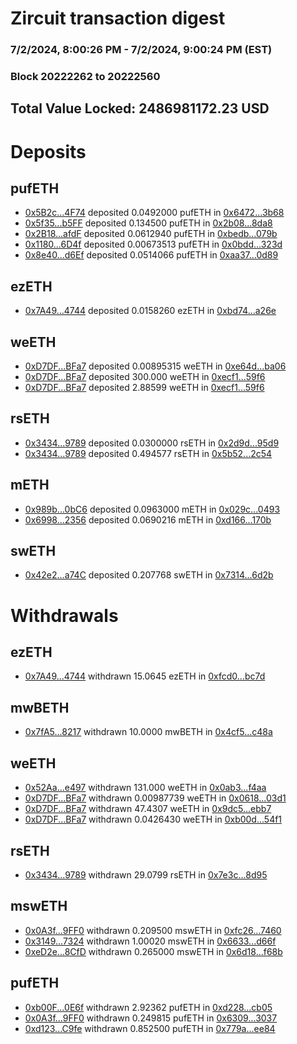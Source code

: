 # Zircuit transaction digest
### 7/2/2024, 8:00:26 PM - 7/2/2024, 9:00:24 PM (EST)
### Block 20222262 to 20222560

## Total Value Locked: 2486981172.23 USD

# Deposits
## pufETH
- [0x5B2c...4F74](https://etherscan.io/address/0x5B2ce2fEe46D7fb067259EbC2bE3d21da72B4F74) deposited 0.0492000 pufETH in [0x6472...3b68](https://etherscan.io/tx/0x5B2ce2fEe46D7fb067259EbC2bE3d21da72B4F74)
- [0x5f35...b5FF](https://etherscan.io/address/0x5f35531d861C0432211066716F939f97aC3Fb5FF) deposited 0.134500 pufETH in [0x2b08...8da8](https://etherscan.io/tx/0x5f35531d861C0432211066716F939f97aC3Fb5FF)
- [0x2B18...afdF](https://etherscan.io/address/0x2B18acdc7e0Ee396Ca0857170Eec206A9e13afdF) deposited 0.0612940 pufETH in [0xbedb...079b](https://etherscan.io/tx/0x2B18acdc7e0Ee396Ca0857170Eec206A9e13afdF)
- [0x1180...6D4f](https://etherscan.io/address/0x1180CCc790F079AEf7Fe748d5a1107C760286D4f) deposited 0.00673513 pufETH in [0x0bdd...323d](https://etherscan.io/tx/0x1180CCc790F079AEf7Fe748d5a1107C760286D4f)
- [0x8e40...d6Ef](https://etherscan.io/address/0x8e400278A5920E30105aa5DfDecD96dfB750d6Ef) deposited 0.0514066 pufETH in [0xaa37...0d89](https://etherscan.io/tx/0x8e400278A5920E30105aa5DfDecD96dfB750d6Ef)
## ezETH
- [0x7A49...4744](https://etherscan.io/address/0x7A493Be5c2ce014cD049Bf178a1ac0Db1B434744) deposited 0.0158260 ezETH in [0xbd74...a26e](https://etherscan.io/tx/0x7A493Be5c2ce014cD049Bf178a1ac0Db1B434744)
## weETH
- [0xD7DF...BFa7](https://etherscan.io/address/0xD7DF7E085214743530afF339aFC420c7c720BFa7) deposited 0.00895315 weETH in [0xe64d...ba06](https://etherscan.io/tx/0xD7DF7E085214743530afF339aFC420c7c720BFa7)
- [0xD7DF...BFa7](https://etherscan.io/address/0xD7DF7E085214743530afF339aFC420c7c720BFa7) deposited 300.000 weETH in [0xecf1...59f6](https://etherscan.io/tx/0xD7DF7E085214743530afF339aFC420c7c720BFa7)
- [0xD7DF...BFa7](https://etherscan.io/address/0xD7DF7E085214743530afF339aFC420c7c720BFa7) deposited 2.88599 weETH in [0xecf1...59f6](https://etherscan.io/tx/0xD7DF7E085214743530afF339aFC420c7c720BFa7)
## rsETH
- [0x3434...9789](https://etherscan.io/address/0x34349c5569e7B846c3558961552D2202760A9789) deposited 0.0300000 rsETH in [0x2d9d...95d9](https://etherscan.io/tx/0x34349c5569e7B846c3558961552D2202760A9789)
- [0x3434...9789](https://etherscan.io/address/0x34349c5569e7B846c3558961552D2202760A9789) deposited 0.494577 rsETH in [0x5b52...2c54](https://etherscan.io/tx/0x34349c5569e7B846c3558961552D2202760A9789)
## mETH
- [0x989b...0bC6](https://etherscan.io/address/0x989b56CB4EECBb76D3700A18ca73865dba060bC6) deposited 0.0963000 mETH in [0x029c...0493](https://etherscan.io/tx/0x989b56CB4EECBb76D3700A18ca73865dba060bC6)
- [0x6998...2356](https://etherscan.io/address/0x6998F0f13A298612fef994D43B85aDF4E6Df2356) deposited 0.0690216 mETH in [0xd166...170b](https://etherscan.io/tx/0x6998F0f13A298612fef994D43B85aDF4E6Df2356)
## swETH
- [0x42e2...a74C](https://etherscan.io/address/0x42e209D142789Ec87859A9B1Af93D5B04Eb6a74C) deposited 0.207768 swETH in [0x7314...6d2b](https://etherscan.io/tx/0x42e209D142789Ec87859A9B1Af93D5B04Eb6a74C)
# Withdrawals
## ezETH
- [0x7A49...4744](https://etherscan.io/address/0x7A493Be5c2ce014cD049Bf178a1ac0Db1B434744) withdrawn 15.0645 ezETH in [0xfcd0...bc7d](https://etherscan.io/tx/0x7A493Be5c2ce014cD049Bf178a1ac0Db1B434744)
## mwBETH
- [0x7fA5...8217](https://etherscan.io/address/0x7fA514EC0E1130B63093a28BBde50e6180D88217) withdrawn 10.0000 mwBETH in [0x4cf5...c48a](https://etherscan.io/tx/0x7fA514EC0E1130B63093a28BBde50e6180D88217)
## weETH
- [0x52Aa...e497](https://etherscan.io/address/0x52Aa899454998Be5b000Ad077a46Bbe360F4e497) withdrawn 131.000 weETH in [0x0ab3...f4aa](https://etherscan.io/tx/0x52Aa899454998Be5b000Ad077a46Bbe360F4e497)
- [0xD7DF...BFa7](https://etherscan.io/address/0xD7DF7E085214743530afF339aFC420c7c720BFa7) withdrawn 0.00987739 weETH in [0x0618...03d1](https://etherscan.io/tx/0xD7DF7E085214743530afF339aFC420c7c720BFa7)
- [0xD7DF...BFa7](https://etherscan.io/address/0xD7DF7E085214743530afF339aFC420c7c720BFa7) withdrawn 47.4307 weETH in [0x9dc5...ebb7](https://etherscan.io/tx/0xD7DF7E085214743530afF339aFC420c7c720BFa7)
- [0xD7DF...BFa7](https://etherscan.io/address/0xD7DF7E085214743530afF339aFC420c7c720BFa7) withdrawn 0.0426430 weETH in [0xb00d...54f1](https://etherscan.io/tx/0xD7DF7E085214743530afF339aFC420c7c720BFa7)
## rsETH
- [0x3434...9789](https://etherscan.io/address/0x34349c5569e7B846c3558961552D2202760A9789) withdrawn 29.0799 rsETH in [0x7e3c...8d95](https://etherscan.io/tx/0x34349c5569e7B846c3558961552D2202760A9789)
## mswETH
- [0x0A3f...9FF0](https://etherscan.io/address/0x0A3f4aBCe67AA283bB64668230a7390c7DFc9FF0) withdrawn 0.209500 mswETH in [0xfc26...7460](https://etherscan.io/tx/0x0A3f4aBCe67AA283bB64668230a7390c7DFc9FF0)
- [0x3149...7324](https://etherscan.io/address/0x3149260462Dff8AD2Fe5d8F95Bde540291Ea7324) withdrawn 1.00020 mswETH in [0x6633...d66f](https://etherscan.io/tx/0x3149260462Dff8AD2Fe5d8F95Bde540291Ea7324)
- [0xeD2e...8CfD](https://etherscan.io/address/0xeD2e61C9F78bC1c764153E7112a2a6f51EBE8CfD) withdrawn 0.265000 mswETH in [0x6d18...f68b](https://etherscan.io/tx/0xeD2e61C9F78bC1c764153E7112a2a6f51EBE8CfD)
## pufETH
- [0xb00F...0E6f](https://etherscan.io/address/0xb00F21A3C850A83FeB46e820dC1A0342843F0E6f) withdrawn 2.92362 pufETH in [0xd228...cb05](https://etherscan.io/tx/0xb00F21A3C850A83FeB46e820dC1A0342843F0E6f)
- [0x0A3f...9FF0](https://etherscan.io/address/0x0A3f4aBCe67AA283bB64668230a7390c7DFc9FF0) withdrawn 0.249815 pufETH in [0x6309...3037](https://etherscan.io/tx/0x0A3f4aBCe67AA283bB64668230a7390c7DFc9FF0)
- [0xd123...C9fe](https://etherscan.io/address/0xd123E9fF697953723Ba6832Ec9bb46678F01C9fe) withdrawn 0.852500 pufETH in [0x779a...ee84](https://etherscan.io/tx/0xd123E9fF697953723Ba6832Ec9bb46678F01C9fe)
